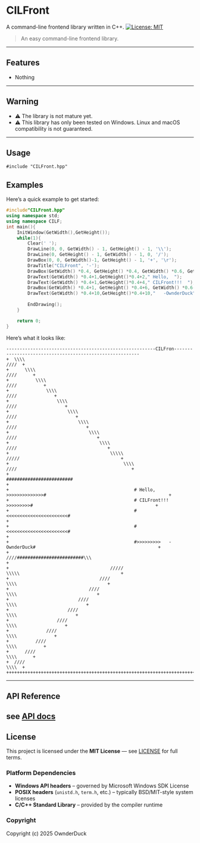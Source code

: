 # CILFront
A command-line frontend library written in C++.
[![License: MIT](https://img.shields.io/badge/License-MIT-yellow.svg)](https://opensource.org/licenses/MIT)
> An easy command-line frontend library.
---
## Features
- Nothing
---
## Warning
- ⚠️ The library is not mature yet.
- ⚠️ This library has only been tested on Windows. Linux and macOS compatibility is not guaranteed.
---
## Usage
```
#include "CILFront.hpp"
```
## Examples
Here’s a quick example to get started:
```cpp
#include"CILFront.hpp"
using namespace std;
using namespace CILF;
int main(){
	InitWindow(GetWidth(),GetHeight());
    while(1){
		Clear(' ');
		DrawLine(0, 0, GetWidth() - 1, GetHeight() - 1, '\\');
		DrawLine(0, GetHeight() - 1, GetWidth() - 1, 0, '/');
		DrawBox(0, 0, GetWidth()-1, GetHeight() - 1, '+', '\r');
		DrawTitle("CILFront", '-');
		DrawBox(GetWidth() *0.4, GetHeight() *0.4, GetWidth() *0.6, GetHeight() * 0.6, '#', '>');
        DrawText(GetWidth() *0.4+1,GetHeight()*0.4+2," Hello,  ");
		DrawText(GetWidth() *0.4+1,GetHeight()*0.4+4," CILFront!!!  ");
		DrawBox(GetWidth() *0.4+1, GetHeight() *0.4+6, GetWidth() *0.6-1, GetHeight() * 0.4+8, '<', '<');
		DrawText(GetWidth() *0.4+10,GetHeight()*0.4+10,"   -OwnderDuck");
		
		EndDrawing();
	}

	return 0;
}
```
Here’s what it looks like:
```
--------------------------------------------------------CILFron---------------------------------------------------------
+  \\\\                                                                                                          ////  +
+      \\\\                                                                                                  ////      +
+          \\\\                                                                                          ////          +
+              \\\\                                                                                  ////              +
+                  \\\\                                                                          ////                  +
+                      \\\\                                                                  ////                      +
+                          \\\\                                                          ////                          +
+                              \\\\                                                  ////                              +
+                                  \\\\                                          ////                                  +
+                                      \\\\\                                /////                                      +
+                                           \\\\                        ////                                           +
+                                               #########################                                              +
+                                               # Hello,  >>>>>>>>>>>>>>#                                              +
+                                               # CILFront!!!  >>>>>>>>>#                                              +
+                                               #<<<<<<<<<<<<<<<<<<<<<<<#                                              +
+                                               #<<<<<<<<<<<<<<<<<<<<<<<#                                              +
+                                               #>>>>>>>>>   -OwnderDuck#                                              +
+                                           ////#########################\\\                                           +
+                                      /////                                \\\\\                                      +
+                                  ////                                          \\\\                                  +
+                              ////                                                  \\\\                              +
+                          ////                                                          \\\\                          +
+                      ////                                                                  \\\\                      +
+                  ////                                                                          \\\\                  +
+              ////                                                                                  \\\\              +
+          ////                                                                                          \\\\          +
+      ////                                                                                                  \\\\      +
+  ////                                                                                                          \\\\  +
++++++++++++++++++++++++++++++++++++++++++++++++++++++++++++++++++++++++++++++++++++++++++++++++++++++++++++++++++++++++
```
---
## API Reference
see [API docs](API.md)
---
## License
This project is licensed under the **MIT License** — see [LICENSE](LICENSE) for full terms.
### Platform Dependencies
- **Windows API headers** – governed by Microsoft Windows SDK License  
- **POSIX headers** (`unistd.h`, `term.h`, etc.) – typically BSD/MIT-style system licenses  
- **C/C++ Standard Library** – provided by the compiler runtime
### Copyright
Copyright (c) 2025 OwnderDuck
